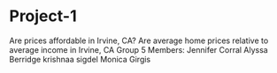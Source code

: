 # Project-1
Are prices affordable in Irvine, CA? Are average home prices relative to average income in Irvine, CA
Group 5 Members:
  Jennifer Corral
  Alyssa Berridge 
  krishnaa sigdel
  Monica Girgis
